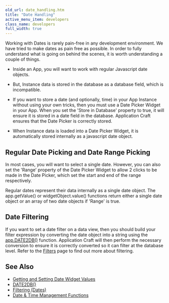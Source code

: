 ```yaml
---
old_url: date_handling.htm
title: "Date Handling"
active_menu_item: developers
class_name: developers
full_width: true
---
```



Working with Dates is rarely pain-free in any development environment. We have tried to make dates as pain free as possible. In order to fully understand what is going on behind the scenes, it is worth understanding a couple of things.

 - Inside an App, you will want to work with regular Javascript date objects.

 - But, Instance data is stored in the database as a database field, which is incompatible.

 - If you want to store a date (and optionally, time) in your App Instance without using your own tricks, then you must use a Date Picker Widget in your App. When you set the 'Store in Database' property to true, it will ensure it is stored in a date field in the database. Application Craft ensures that the Date Picker is correctly stored.

 - When Instance data is loaded into a Date Picker Widget, it is automatically stored internally as a javascript date object.

## Regular Date Picking and Date Range Picking

In most cases, you will want to select a single date. However, you can also set the 'Range' property of the Date Picker Widget to allow 2 clicks to be made in the Date Picker, which set the start and end of the range respectively.

Regular dates represent their data internally as a single date object. The app.getValue() or widgetObject.value() functions return either a single date object or an array of two date objects if 'Range' is true.

## Date Filtering

If you want to set a date filter on a data view, then you should build your filter expression by converting the date object into a string using the [app.DATE2DB()](/developers/documentation/scripting-apis/client-api/conversion-functions/date2db) function. Application Craft will then perform the necessary conversion to ensure it is correctly converted so it can filter at the database level. Refer to the [Filters](/developers/documentation/scripting-apis/client-api/data-view-functions/modifying-data-widgets-with-scripts/filters) page to find out more about filtering.

## See Also

 - [Getting and Setting Date Widget Values](/developers/documentation/scripting-apis/client-scripting-overview/scripting-with-javascript/widget-reading-writing/widget-values-reading-writing-user-entered-data/dates)
 - [DATE2DB()](/developers/documentation/scripting-apis/client-api/conversion-functions/date2db)
 - [Filtering (Dates)](/developers/documentation/scripting-apis/client-api/data-view-functions/modifying-data-widgets-with-scripts/filters)
 - [Date & Time Management Functions](/developers/documentation/scripting-apis/client-api/date-time-management-functions/)

